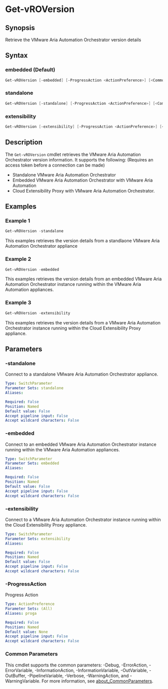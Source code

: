 # Get-vROVersion

## Synopsis

Retrieve the VMware Aria Automation Orchestrator version details

## Syntax

### embedded (Default)

```powershell
Get-vROVersion [-embedded] [-ProgressAction <ActionPreference>] [<CommonParameters>]
```

### standalone

```powershell
Get-vROVersion [-standalone] [-ProgressAction <ActionPreference>] [<CommonParameters>]
```

### extensibility

```powershell
Get-vROVersion [-extensibility] [-ProgressAction <ActionPreference>] [<CommonParameters>]
```

## Description

The `Get-vROVersion` cmdlet retrieves the VMware Aria Automation Orchestrator version information.
It supports
the following: (Requires an access token before a connection can be made)

- Standalone VMware Aria Automation Orchestrator
- Embedded VMware Aria Automation Orchestrator with VMware Aria Automation
- Cloud Extensibility Proxy with VMware Aria Automation Orchestrator.

## Examples

### Example 1

```powershell
Get-vROVersion -standalone
```

This examples retrieves the version details from a standlaone VMware Aria Automation Orchestrator appliance

### Example 2

```powershell
Get-vROVersion -embedded
```

This examples retrieves the version details from an embedded VMware Aria Automation Orchestrator instance running within the VMware Aria Automation appliances.

### Example 3

```powershell
Get-vROVersion -extensibility
```

This examples retrieves the version details from a VMware Aria Automation Orchestrator instance running within the Cloud Extensibility Proxy appliance.

## Parameters

### -standalone

Connect to a standalone VMware Aria Automation Orchestrator appliance.

```yaml
Type: SwitchParameter
Parameter Sets: standalone
Aliases:

Required: False
Position: Named
Default value: False
Accept pipeline input: False
Accept wildcard characters: False
```

### -embedded

Connect to an embedded VMware Aria Automation Orchestrator instance running within the VMware Aria Automation appliances.

```yaml
Type: SwitchParameter
Parameter Sets: embedded
Aliases:

Required: False
Position: Named
Default value: False
Accept pipeline input: False
Accept wildcard characters: False
```

### -extensibility

Connect to a VMware Aria Automation Orchestrator instance running within the Cloud Extensibility Proxy appliance.

```yaml
Type: SwitchParameter
Parameter Sets: extensibility
Aliases:

Required: False
Position: Named
Default value: False
Accept pipeline input: False
Accept wildcard characters: False
```

### -ProgressAction

Progress Action

```yaml
Type: ActionPreference
Parameter Sets: (All)
Aliases: proga

Required: False
Position: Named
Default value: None
Accept pipeline input: False
Accept wildcard characters: False
```

### Common Parameters

This cmdlet supports the common parameters: -Debug, -ErrorAction, -ErrorVariable, -InformationAction, -InformationVariable, -OutVariable, -OutBuffer, -PipelineVariable, -Verbose, -WarningAction, and -WarningVariable. For more information, see [about_CommonParameters](http://go.microsoft.com/fwlink/?LinkID=113216).
